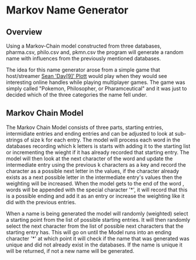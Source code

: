 # Markov Name Generator

## Overview
Using a Markov-Chain model constructed from three databases, pharma.csv, philo.csv and, pkmn.csv the program will generate a random name with influences from the previously
mentioned databases. 

The idea for this name generator arose from a simple game that host/streamer [Sean 'Day[9]' Plott](https://www.twitch.tv/day9tv) would play when they would see interesting online
handles while playing multiplayer games. The game was simply called "Pokemon, Philosopher, or Pharamceutical" and it was just to decided which of the three categories the name
fell under. 

## Markov Chain Model
The Markov Chain Model consists of three parts, starting entries, intermidiate entries and ending entries and can be adjusted to look at sub-strings of size k for each entry. The
model will process each word in the databases recording which k letters is starts with adding it to the starting list or incrementing the wieght if it has already recorded that
starting entry. The model will then look at the next character of the word and update the intermediate entry using the previous k characters as a key and record the character as 
a possible next letter in the values, if the character already exists as a next possible letter in the intermediate entry's values then the weighting will be increased. When the
model gets to the end of the word , words will be appended with the special character '\*', it will record that this is a possible ending and add it as an entry or increase the 
weighting like it did with the previous entries. 

When a name is being generated the model will randomly (weighted) select a starting point from the list of possible starting entries. It will then randomly select the next 
character from the list of possible next characters that the starting entry has. This will go on until the Model runs into an ending character '\*' at which point it will check if 
the name that was generated was unique and did not already exist in the databases. If the name is unique it will be returned, if not a new name will be generated.
